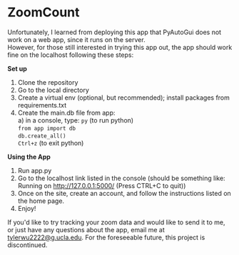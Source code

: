 # ZoomCount
Unfortunately, I learned from deploying this app that PyAutoGui does not work on a web app, since it runs on the server.  
However, for those still interested in trying this app out, the app should work fine on the localhost following these steps:

__Set up__
1) Clone the repository
2) Go to the local directory
2) Create a virtual env (optional, but recommended); install packages from requirements.txt
3) Create the main.db file from app:  
  a) in a console, type: `py` (to run python)  
  `from app import db`  
  `db.create_all()`  
  `Ctrl+z` (to exit python)  
  
__Using the App__
1) Run app.py
2) Go to the localhost link listed in the console (should be something like: Running on http://127.0.0.1:5000/ (Press CTRL+C to quit))
3) Once on the site, create an account, and follow the instructions listed on the home page.
4) Enjoy!

If you'd like to try tracking your zoom data and would like to send it to me, or just have any questions about the app, email me at [tylerwu2222@g.ucla.edu](mailto:tylerwu2222@g.ucla.edu).
For the foreseeable future, this project is discontinued. 

